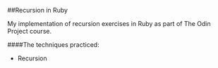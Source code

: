 ##Recursion in Ruby

My implementation of recursion exercises in Ruby as part of The Odin Project course.

####The techniques practiced:

* Recursion





